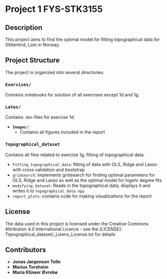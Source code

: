 # Project 1 FYS-STK3155

## Description
This project aims to find the optimal model for fitting topographical data for Glittertind, Lom in Norway.

## Project Structure
The project is organized into several directories.

### `Exercises/`
Contains notebooks for solution of all exercises except 1d and 1g.

### `Latex/`
Contains .tex-files for exercise 1d.

- **`Images/`**:
  - Contains all figures included in the report
 
### `Topographical_dataset`

Contains all files related to exercise 1g, fitting of topographical data. 
- `Fitting_topographical_data`: fitting of data with OLS, Ridge and Lasso with cross validation and bootstrap
- `gridsearch`: implements gridsearch for finding optimal parameters for OLS, Ridge and Lasso as well as the optimal model for higehr degree fits
- `modyfying_dataset`: Reads in the topographical data, displays it and writes it to `topographical_data.npy`
- `report_plots`: contains code for making visualizations for the report

## License

The data used in this project is licensed under the Creative Commons Attribution 4.0 International Licence - see the [LICENSE]: Topographical_dataset/_Lisens_License.txt for details

## Contributors
- **Jonas Jørgensen Telle**
- **Marius Torsheim**
- **Maria Klüwer Øvrebø**
